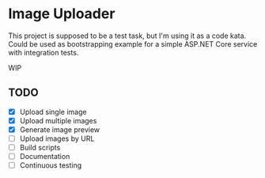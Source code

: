 # Image Uploader

This project is supposed to be a test task, but I'm using it as a code kata.
Could be used as bootstrapping example for a simple ASP.NET Core service with integration tests.

WIP

## TODO

- [x] Upload single image
- [x] Upload multiple images
- [x] Generate image preview
- [ ] Upload images by URL
- [ ] Build scripts
- [ ] Documentation
- [ ] Continuous testing
